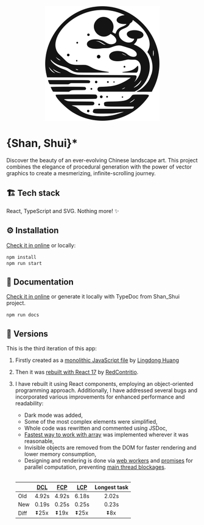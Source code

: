 <div align="center">
<picture>
  <source media="(prefers-color-scheme: dark)" srcset="/public/img/shanshui_logo_light.png">
  <img alt="Shan Shui logo" src="/public/img/shanshui_logo_dark.png" width="300" height="300">
</picture>
</a>
</div>

# {Shan, Shui}\*

Discover the beauty of an ever-evolving Chinese landscape art. This project combines the elegance of procedural generation with the power of vector graphics to create a mesmerizing, infinite-scrolling journey.

## 🏗️ Tech stack

React, TypeScript and SVG. Nothing more! ✨

## ⚙️ Installation

[Check it in online](https://shan-shui.vercel.app/) or locally:

```
npm install
npm run start
```

## 📖 Documentation

[Check it in online](https://megaemce.github.io/shan_shui_docs/) or generate it locally with TypeDoc from Shan_Shui project.

```
npm run docs
```

## 📜 Versions

This is the third iteration of this app:

1. Firstly created as a [monolithic JavaScript file](https://github.com/LingDong-/shan-shui-inf) by [Lingdong Huang](https://github.com/LingDong-)
2. Then it was [rebuilt with React 17](https://github.com/RedContritio/shan_shui_inf) by [RedContritio](https://github.com/RedContritio).
3. I have rebuilt it using React components, employing an object-oriented programming approach. Additionally, I have addressed several bugs and incorporated various improvements for enhanced performance and readability:

    - Dark mode was added,
    - Some of the most complex elements were simplified,
    - Whole code was rewritten and commented using JSDoc,
    - [Fastest way to work with array](https://annoyscript.vercel.app/posts/The%20fastest%20way%20to%20work%20with%20arrays/) was implemented wherever it was reasonable,
    - Invisible objects are removed from the DOM for faster rendering and lower memory consumption,
    - Designing and rendering is done via [web workers](https://developer.mozilla.org/en-US/docs/Web/API/Web_Workers_API/Using_web_workers) and [promises](https://developer.mozilla.org/en-US/docs/Web/JavaScript/Reference/Global_Objects/Promise) for parallel computation, preventing [main thread blockages](https://web.dev/articles/optimize-long-tasks?utm_source=devtools).
      <br>
      <br>

    | | [DCL](https://developer.mozilla.org/en-US/docs/Web/API/Document/DOMContentLoaded_event) | [FCP](https://web.dev/articles/fcp) | [LCP](https://web.dev/articles/lcp) | Longest task |
    | --- | :-: | :-: | :-: | :-: |
    | Old  | 4.92s | 4.92s | 6.18s | 2.02s |
    | New  |  0.19s | 0.25s | 0.25s | 0.23s |
    | Diff | ⏬25x | ⏬19x | ⏬25x | ⏬8x |
